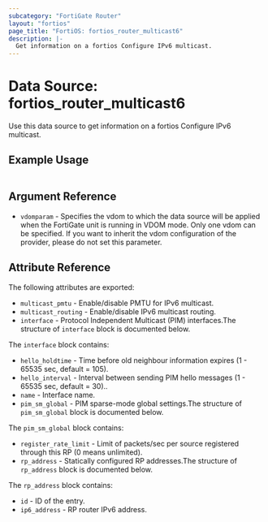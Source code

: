 ```yaml
---
subcategory: "FortiGate Router"
layout: "fortios"
page_title: "FortiOS: fortios_router_multicast6"
description: |-
  Get information on a fortios Configure IPv6 multicast.
---
```


# Data Source: fortios_router_multicast6
Use this data source to get information on a fortios Configure IPv6 multicast.


## Example Usage

```hcl

```

## Argument Reference

* `vdomparam` - Specifies the vdom to which the data source will be applied when the FortiGate unit is running in VDOM mode. Only one vdom can be specified. If you want to inherit the vdom configuration of the provider, please do not set this parameter.

## Attribute Reference

The following attributes are exported:

* `multicast_pmtu` - Enable/disable PMTU for IPv6 multicast.
* `multicast_routing` - Enable/disable IPv6 multicast routing.
* `interface` - Protocol Independent Multicast (PIM) interfaces.The structure of `interface` block is documented below.

The `interface` block contains:

* `hello_holdtime` - Time before old neighbour information expires (1 - 65535 sec, default = 105).
* `hello_interval` - Interval between sending PIM hello messages  (1 - 65535 sec, default = 30)..
* `name` - Interface name.
* `pim_sm_global` - PIM sparse-mode global settings.The structure of `pim_sm_global` block is documented below.

The `pim_sm_global` block contains:

* `register_rate_limit` - Limit of packets/sec per source registered through this RP (0 means unlimited).
* `rp_address` - Statically configured RP addresses.The structure of `rp_address` block is documented below.

The `rp_address` block contains:

* `id` - ID of the entry.
* `ip6_address` - RP router IPv6 address.
